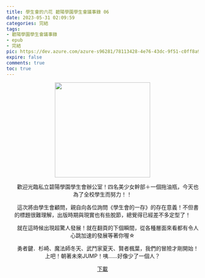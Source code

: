 ```yaml
---
title: 學生會的六花 碧陽學園學生會議事錄 06
date: 2023-05-31 02:09:59
categories: 完結
tags:
- 碧陽學園學生會議事錄
- epub
- 完結
pic: https://dev.azure.com/azure-s96281/78113428-4e76-43dc-9f51-c0ff8a913055/_apis/git/repositories/a379171b-de46-4c10-9b0d-00da23959885/items?path=/Epub%20Cover/%E7%A2%A7%E9%99%BD%E5%AD%B8%E5%9C%92%E5%AD%B8%E7%94%9F%E6%9C%83%E8%AD%B0%E4%BA%8B%E9%8C%84-06.jpg&versionDescriptor%5BversionOptions%5D=0&versionDescriptor%5BversionType%5D=0&versionDescriptor%5Bversion%5D=main&resolveLfs=true&%24format=octetStream&api-version=5.0
expire: false
comments: true
toc: true
---
```


<div style="text-align:center" class="kratos-post-content">

<img width="250px" src="https://dev.azure.com/azure-s96281/78113428-4e76-43dc-9f51-c0ff8a913055/_apis/git/repositories/a379171b-de46-4c10-9b0d-00da23959885/items?path=/Epub%20Cover/%E7%A2%A7%E9%99%BD%E5%AD%B8%E5%9C%92%E5%AD%B8%E7%94%9F%E6%9C%83%E8%AD%B0%E4%BA%8B%E9%8C%84-06.jpg&versionDescriptor%5BversionOptions%5D=0&versionDescriptor%5BversionType%5D=0&versionDescriptor%5Bversion%5D=main&resolveLfs=true&%24format=octetStream&api-version=5.0">

<p>
　　歡迎光臨私立碧陽學園學生會辦公室！四名美少女幹部＋一個拖油瓶，今天也為了全校學生而努力！！

　　這次將由學生會顧問，親自向各位詢問《學生會的一存》的存在意義！不但書的標題很難理解，出版時期與現實也有些脫節，總覺得已經差不多定型了！

　　就在這時候出現超驚人發展！就在翻頁的下個瞬間，從各種層面來看都有令人心跳加速的發展等著你喔☆

　　勇者鍵．杉崎、魔法師冬天、武鬥家夏天、賢者楓葉，我們的冒險才剛開始！上吧！朝著未來JUMP！咦……好像少了一個人？
</p>

<p>
<a href="https://epubdatabase.azurewebsites.net/EBOOKS/EPUB/完結/新碧陽學園生徒會議事錄/學生會的六花 碧陽學園學生會議事錄6.epub?download=1">下載</a>
</p>

</div>